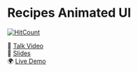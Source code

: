 # Recipes Animated UI

[![HitCount](https://hits.dwyl.com/roaa94/recipes_ui_app.svg?style=flat-square&show=unique)](http://hits.dwyl.com/roaa94/recipes_ui_app)

🎥 <a target="_blank" href="https://youtu.be/-BcQAWdtq5E?t=342">Talk Video</a>
</br>
📑 <a target="_blank" href="https://docs.google.com/presentation/d/1IbV3c8glWU9T5AsYU5Iiwto4vjm1e05_UB1vqRj8Q7g">Slides</a>
</br>
🌍 <a target="_blank" href="https://recipes-ui.roaakdm.com/">Live Demo</a>


